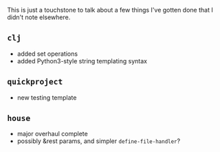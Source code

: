 This is just a touchstone to talk about a few things I've gotten done that I didn't note elsewhere.

## `clj`

- added set operations
- added Python3-style string templating syntax

## `quickproject`

- new testing template

## `house`

- major overhaul complete
- possibly &rest params, and simpler `define-file-handler`?
